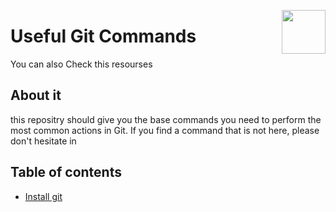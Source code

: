 ﻿<img
  src="/img/git.png"
  width="70"
  align="right"
/>

# Useful Git Commands

You can also Check this resourses 




## About it
 this repositry  should give you the base commands you need to perform the most common actions in Git. If you find a command that is not here, please don't hesitate in 
 
## Table of contents

* [Install git](#install-git)
